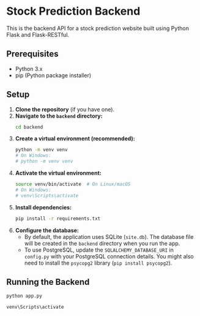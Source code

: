 # Stock Prediction Backend

This is the backend API for a stock prediction website built using Python Flask and Flask-RESTful.

## Prerequisites

- Python 3.x
- pip (Python package installer)

## Setup

1.  **Clone the repository** (if you have one).
2.  **Navigate to the `backend` directory:**
    ```bash
    cd backend
    ```
3.  **Create a virtual environment (recommended):**
    ```bash
    python -m venv venv
    # On Windows:
    # python -m venv venv
    ```
4.  **Activate the virtual environment:**
    ```bash
    source venv/bin/activate  # On Linux/macOS
    # On Windows:
    # venv\Scripts\activate
    ```
5.  **Install dependencies:**
    ```bash
    pip install -r requirements.txt
    ```
6.  **Configure the database:**
    - By default, the application uses SQLite (`site.db`). The database file will be created in the `backend` directory when you run the app.
    - To use PostgreSQL, update the `SQLALCHEMY_DATABASE_URI` in `config.py` with your PostgreSQL connection details. You might also need to install the `psycopg2` library (`pip install psycopg2`).

## Running the Backend

```bash
python app.py

venv\Scripts\activate